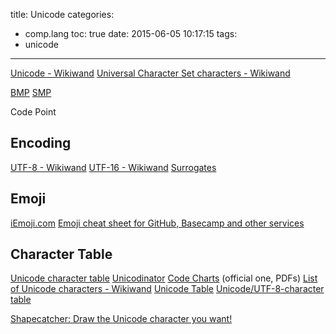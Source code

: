 title: Unicode
categories:
  - comp.lang
toc: true
date: 2015-06-05 10:17:15
tags:
- unicode
---

[Unicode - Wikiwand](https://www.wikiwand.com/en/Unicode)
[Universal Character Set characters - Wikiwand](http://www.wikiwand.com/en/Universal_Character_Set_characters)

[BMP](http://www.wikiwand.com/en/Plane_(Unicode)#/Basic_Multilingual_Plane)
[SMP](http://www.wikiwand.com/en/Plane_(Unicode)#/Supplementary_Multilingual_Plane)

Code Point

## Encoding

[UTF-8 - Wikiwand](http://www.wikiwand.com/en/UTF-8)
[UTF-16 - Wikiwand](http://www.wikiwand.com/en/UTF-16)
[Surrogates](http://www.wikiwand.com/en/Universal_Character_Set_characters#/Surrogates)

## Emoji

[iEmoji.com](http://www.iemoji.com/)
[Emoji cheat sheet for GitHub, Basecamp and other services](http://www.emoji-cheat-sheet.com/)

## Character Table

[Unicode character table](http://unicode-table.com/en/)
[Unicodinator](http://unicodinator.com/)
[Code Charts](http://www.unicode.org/charts/) (official one, PDFs)
[List of Unicode characters - Wikiwand](https://www.wikiwand.com/en/List_of_Unicode_characters)
[Unicode Table](http://www.tamasoft.co.jp/en/general-info/unicode.html)
[Unicode/UTF-8-character table](http://www.utf8-chartable.de/unicode-utf8-table.pl?number=1024&unicodeinhtml=hex)

[Shapecatcher: Draw the Unicode character you want!](http://shapecatcher.com/)
